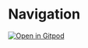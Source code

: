 # Navigation
[![Open in Gitpod](https://gitpod.io/button/open-in-gitpod.svg)](https://gitpod.io/#https://github.com/satheshsat/navigation)
